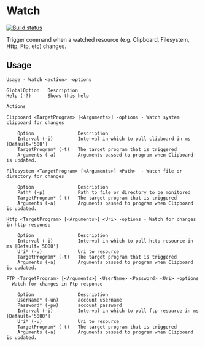 # Watch

[![Build status](https://ci.appveyor.com/api/projects/status/2178awlmn3471tkc?svg=true)](https://ci.appveyor.com/project/jorelius/watch)

Trigger command when a watched resource (e.g. Clipboard, Filesystem, Http, Ftp, etc) changes.  

## Usage

    Usage - Watch <action> -options

    GlobalOption   Description
    Help (-?)      Shows this help

    Actions

    Clipboard <TargetProgram> [<Arguments>] -options - Watch system clipboard for changes

        Option                Description
        Interval (-i)         Interval in which to poll clipboard in ms [Default='500']
        TargetProgram* (-t)   The target program that is triggered
        Arguments (-a)        Arguments passed to program when Clipboard is updated.

    Filesystem <TargetProgram> [<Arguments>] <Path>  - Watch file or directory for changes

        Option                Description
        Path* (-p)            Path to file or directory to be monitored
        TargetProgram* (-t)   The target program that is triggered
        Arguments (-a)        Arguments passed to program when Clipboard is updated.

    Http <TargetProgram> [<Arguments>] <Uri> -options - Watch for changes in http response

        Option                Description
        Interval (-i)         Interval in which to poll http resource in ms [Default='5000']
        Uri* (-u)             Uri to resource
        TargetProgram* (-t)   The target program that is triggered
        Arguments (-a)        Arguments passed to program when Clipboard is updated.

    FTP <TargetProgram> [<Arguments>] <UserName> <Password> <Uri> -options - Watch for changes in Ftp response

        Option                Description
        UserName* (-un)       account username
        Password* (-pw)       account password
        Interval (-i)         Interval in which to poll ftp resource in ms [Default='5000']
        Uri* (-u)             Uri to resource
        TargetProgram* (-t)   The target program that is triggered
        Arguments (-a)        Arguments passed to program when Clipboard is updated.
